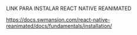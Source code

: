LINK PARA INSTALAR 
REACT NATIVE REANIMATED

https://docs.swmansion.com/react-native-reanimated/docs/fundamentals/installation/